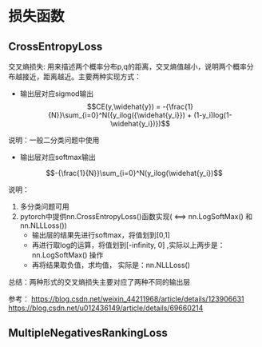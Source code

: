# 损失函数


## CrossEntropyLoss

交叉熵损失: 用来描述两个概率分布p,q的距离，交叉熵值越小，说明两个概率分布越接近，距离越近。主要两种实现方式：


* 输出层对应sigmod输出
$$CE(y,\widehat{y}) = -{\frac{1}{N}}\sum_{i=0}^N({y_ilog({\widehat{y_i}}) + (1-y_i)log(1-\widehat{y_i})})$$

说明：一般二分类问题中使用

* 输出层对应softmax输出

$$-{\frac{1}{N}}\sum_{i=0}^N(y_ilog(\widehat{y_i})$$

说明：
1) 多分类问题可用
2) pytorch中提供nn.CrossEntropyLoss()函数实现( <==> nn.LogSoftMax() 和 nn.NLLLoss())
   * 输出层的结果先进行softmax，将值划到[0,1]
   * 再进行取log的运算，将值划到[-infinity, 0] ,实际以上两步是：nn.LogSoftMax() 操作
   * 再将结果取负值，求均值， 实际是：nn.NLLLoss()

总结：两种形式的交叉熵损失主要对应了两种不同的输出层


参考：
https://blog.csdn.net/weixin_44211968/article/details/123906631
https://blog.csdn.net/u012436149/article/details/69660214



## MultipleNegativesRankingLoss



